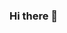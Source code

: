 ### Hi there 👋

<!--
**palomabareli/palomabareli** is a ✨ _special_ ✨ repository because its `README.md` (this file) appears on your GitHub profile.

My name is **Paloma**.
I'm from Brazil, São Paulo.

My actualy job at *PagSeguro* and I'm working *Data Enginier*. 🔭 
I currently learning:Data Science (Machine Learning, IoT, etc.). 🌱

I’m looking to collaborate on *feminist community*, *equality rights*, etc. 👯 

I’m looking for help with Python, Database, BI, etc. 🤔

How to reach me: 📫 
  * [Twitter] paloma.bareli
  * [LinkedId] in/palomaribeiro1 
  * [Twitter] @Paloma_Bareli 
  * [Medium] https://paloma-bareli.medium.com/
  * [Github] https://github.com/palomabareli
  
Fun fact: ⚡
  * I love: 
    [x] Muay Thai :fight: ; 
    [x] Lettering :write: ;
    [x] Drawing :pen: ;
    [x] Scrapbook :book: .
